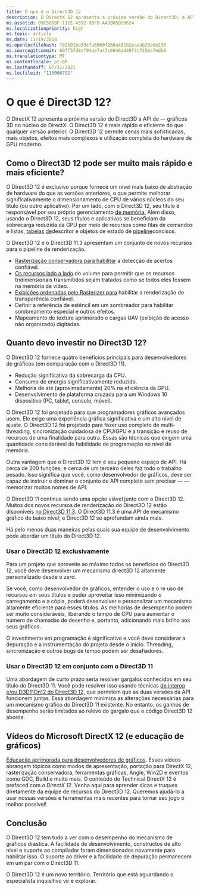 ```yaml
---
title: O que é o Direct3D 12
description: O DirectX 12 apresenta a próxima versão do Direct3D; a API de gráficos 3D no núcleo do DirectX.
ms.assetid: 09C586BF-11CE-4392-9BFD-A40B05DD0624
ms.localizationpriority: high
ms.topic: article
ms.date: 11/19/2018
ms.openlocfilehash: f82b01ba33cfa6660f266a481b2eaaab20ade236
ms.sourcegitcommit: 60ff57d8cf94ae7a47c6046ad49f7c7256a7edb6
ms.translationtype: MT
ms.contentlocale: pt-BR
ms.lasthandoff: 07/31/2021
ms.locfileid: "115006791"
---
```

# <a name="what-is-direct3d-12"></a>O que é Direct3D 12?

O DirectX 12 apresenta a próxima versão do Direct3D a API de &mdash; gráficos 3D no núcleo do DirectX. O Direct3D 12 é mais rápido e eficiente do que qualquer versão anterior. O Direct3D 12 permite cenas mais sofisticadas, mais objetos, efeitos mais complexos e utilização completa do hardware de GPU moderno.

## <a name="how-can-direct3d-12-be-so-much-faster-and-more-efficient"></a>Como o Direct3D 12 pode ser muito mais rápido e mais eficiente?

O Direct3D 12 é exclusivo porque fornece um nível mais baixo de abstração de hardware do que as versões anteriores, o que permite melhorar significativamente o dimensionamento de CPU de vários núcleos do seu título (ou outro aplicativo). Por um lado, com o Direct3D 12, seu título é responsável por seu próprio gerenciamento [de memória.](memory-management.md) Além disso, usando o Direct3D 12, seus títulos e aplicativos se beneficiam da sobrecarga reduzida da GPU por meio de recursos como filas de comandos e listas, [tabelas](command-queues-and-command-lists.md) [de](descriptor-tables.md)descritor e objetos de estado de [pipeline](managing-graphics-pipeline-state-in-direct3d-12.md)concisos.

O Direct3D 12 e o Direct3D 11.3 apresentam um conjunto de novos recursos para o pipeline de renderização.

- [Rasterização conservadora para habilitar](../direct3d11/conservative-rasterization.md) a detecção de acertos confiável.
- [Os recursos lado a lado](../direct3d11/volume-tiled-resources.md) do volume para permitir que os recursos tridimensionais transmitidos sejam tratados como se todos eles fossem na memória de vídeo.
- [Exibições ordenadas pelo Rasterizer para](../direct3d11/rasterizer-order-views.md) habilitar a renderização de transparência confiável.
- Definir a referência de estêncil em um sombreador para habilitar sombreamento especial e outros efeitos.
- Mapeamento de textura aprimorado e cargas UAV (exibição de acesso não organizado) digitadas.

## <a name="how-deeply-should-i-invest-in-direct3d-12"></a>Quanto devo investir no Direct3D 12?

O Direct3D 12 fornece quatro benefícios principais para desenvolvedores de gráficos (em comparação com o Direct3D 11).

- Redução significativa da sobrecarga da CPU.
- Consumo de energia significativamente reduzido.
- Melhoria de até (aproximadamente) 20% na eficiência da GPU.
- Desenvolvimento de plataforma cruzada para um Windows 10 dispositivo (PC, tablet, console, móvel).

O Direct3D 12 foi projetado para que programadores gráficos avançados usem. Ele exige uma experiência gráfica significativa e um alto nível de ajuste. O Direct3D 12 foi projetado para fazer uso completo de multi-threading, sincronização cuidadosa de CPU/GPU e a transição e reuso de recursos de uma finalidade para outra. Essas são técnicas que exigem uma quantidade considerável de habilidade de programação no nível de memória.

Outra vantagem que o Direct3D 12 tem é seu pequeno espaço de API. Há cerca de 200 funções; e cerca de um terceiro deles faz todo o trabalho pesado. Isso significa que você, como desenvolvedor de gráficos, deve ser capaz de instruir e dominar o conjunto de API completo sem precisar &mdash; &mdash; memorizar muitos nomes de API.

O Direct3D 11 continua sendo uma opção viável junto com o Direct3D 12. Muitos dos novos recursos de renderização do Direct3D 12 estão disponíveis [no Direct3D 11.3](../direct3d11/direct3d-11-3-features.md). O Direct3D 11.3 é uma API de mecanismo gráfico de baixo nível; e Direct3D 12 se aprofundam ainda mais.

Há pelo menos duas maneiras pelas quais sua equipe de desenvolvimento pode abordar um título do Direct3D 12.

### <a name="use-direct3d-12-exclusively"></a>Usar o Direct3D 12 exclusivamente

Para um projeto que aproveite ao máximo todos os benefícios do Direct3D 12, você deve desenvolver um mecanismo direct3D 12 altamente personalizado desde o zero.

Se você, como desenvolvedor de gráficos, entender o uso e o re uso de recursos em seus títulos e puder aproveitar isso minimizando o carregamento e a cópia, poderá desenvolver e personalizar um mecanismo altamente eficiente para esses títulos. As melhorias de desempenho podem ser muito consideráveis, liberando o tempo de CPU para aumentar o número de chamadas de desenho e, portanto, adicionando mais brilho aos seus gráficos.

O investimento em programação é significativo e você deve considerar a depuração e a instrumentação do projeto desde o início. Threading, sincronização e outros bugs de tempo podem ser desafiadores.

### <a name="use-direct3d-12-in-concert-with-direct3d-11"></a>Usar o Direct3D 12 em conjunto com o Direct3D 11

Uma abordagem de curto prazo seria resolver gargalos conhecidos em seu título do Direct3D 11. Você pode resolver isso usando técnicas [de interop e/ou D3D11On12 do Direct3D 12,](direct3d-12-interop.md) que permitem que as duas versões da API funcionem juntas. Essa abordagem minimiza as alterações necessárias para um mecanismo gráfico do Direct3D 11 existente. No entanto, os ganhos de desempenho serão limitados ao relevo do gargalo que o código Direct3D 12 aborda.

## <a name="microsoft-directx-12-and-graphics-education-videos"></a>Vídeos do Microsoft DirectX 12 (e educação de gráficos)

[Educação aprimorada para desenvolvedores de gráficos](https://www.youtube.com/channel/UCiaX2B8XiXR70jaN7NK-FpA). Esses vídeos abrangem tópicos como modos de apresentação, portação para DirectX 12, rasterização conservadora, ferramentas gráficas, Angle, Win2D e eventos como GDC, Build e muito mais. O conteúdo do Technical DirectX 12 é prefaced com *o DirectX 12.* Venha aqui para aprender dicas e truques diretamente da equipe de recursos do Direct3D 12. Queremos ajudá-lo a usar nossas versões e ferramentas mais recentes para tornar seu jogo o melhor possível!

## <a name="conclusion"></a>Conclusão

O Direct3D 12 tem tudo a ver com o desempenho do mecanismo de gráficos drástica. A facilidade de desenvolvimento, constructos de alto nível e suporte ao compilador foram dimensionados novamente para habilitar isso. O suporte ao driver e a facilidade de depuração permanecem em um par com o Direct3D 11.

O Direct3D 12 é um novo território. Território que está aguardando o especialista inquisitivo vir e explorar.
